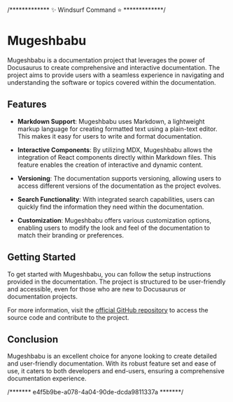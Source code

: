 /*************  ✨ Windsurf Command ⭐  *************/
# Mugeshbabu

Mugeshbabu is a documentation project that leverages the power of Docusaurus to create comprehensive and interactive documentation. The project aims to provide users with a seamless experience in navigating and understanding the software or topics covered within the documentation.

## Features

- **Markdown Support**: Mugeshbabu uses Markdown, a lightweight markup language for creating formatted text using a plain-text editor. This makes it easy for users to write and format documentation.

- **Interactive Components**: By utilizing MDX, Mugeshbabu allows the integration of React components directly within Markdown files. This feature enables the creation of interactive and dynamic content.

- **Versioning**: The documentation supports versioning, allowing users to access different versions of the documentation as the project evolves.

- **Search Functionality**: With integrated search capabilities, users can quickly find the information they need within the documentation.

- **Customization**: Mugeshbabu offers various customization options, enabling users to modify the look and feel of the documentation to match their branding or preferences.

## Getting Started

To get started with Mugeshbabu, you can follow the setup instructions provided in the documentation. The project is structured to be user-friendly and accessible, even for those who are new to Docusaurus or documentation projects.

For more information, visit the [official GitHub repository](https://github.com/mugeshbabu-map/mugeshbabu-website-docs) to access the source code and contribute to the project.

## Conclusion

Mugeshbabu is an excellent choice for anyone looking to create detailed and user-friendly documentation. With its robust feature set and ease of use, it caters to both developers and end-users, ensuring a comprehensive documentation experience.

/*******  e4f5b9be-a078-4a04-90de-dcda9811337a  *******/